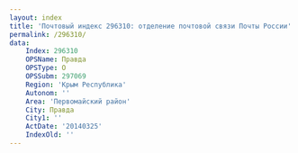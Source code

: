 ```yaml
---
layout: index
title: 'Почтовый индекс 296310: отделение почтовой связи Почты России'
permalink: /296310/
data:
    Index: 296310
    OPSName: Правда
    OPSType: О
    OPSSubm: 297069
    Region: 'Крым Республика'
    Autonom: ''
    Area: 'Первомайский район'
    City: Правда
    City1: ''
    ActDate: '20140325'
    IndexOld: ''
---
```

